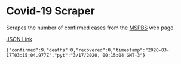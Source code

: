 # Covid-19 Scraper

Scrapes the number of confirmed cases from the [MSPBS](https://www.mspbs.gov.py/covid-19.php) web page.

[JSON Link](https://jmayalag.github.io/ghpages-action/cases.json)

```
{"confirmed":9,"deaths":0,"recovered":0,"timestamp":"2020-03-17T03:15:04.977Z","pyt":"3/17/2020, 00:15:04 GMT-3"}
```